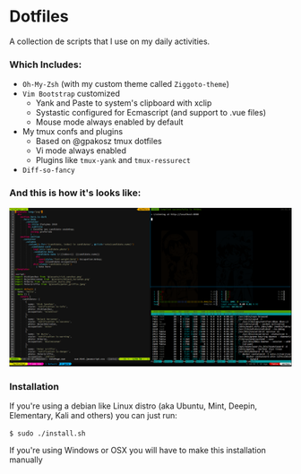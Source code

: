 # Dotfiles
A collection de scripts that I use on my daily activities.

### Which Includes:

  - `Oh-My-Zsh` (with my custom theme called `Ziggoto-theme`)
  - `Vim Bootstrap` customized
	  - Yank and Paste to system's clipboard with xclip
	  - Systastic configured for Ecmascript (and support to .vue files)
	  - Mouse mode always enabled by default
  - My tmux confs and plugins
	  - Based on @gpakosz tmux dotfiles
	  - Vi mode always enabled
	  - Plugins like `tmux-yank` and `tmux-ressurect`
  - `Diff-so-fancy`

### And this is how it's looks like:

![demo](demo.png)

### Installation
If you're using a debian like Linux distro (aka Ubuntu, Mint, Deepin, Elementary, Kali and others) you can just run:

`$ sudo ./install.sh`

If you're using Windows or OSX you will have to make this installation manually
